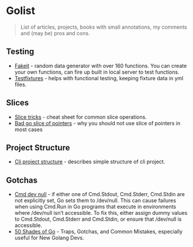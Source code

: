 # Golist
> List of articles, projects, books with small annotations, my comments and (may be) pros and cons.

## Testing
+ [Fakeit](https://github.com/brianvoe/gofakeit) - random data generator with over 160 functions. You can create your own functions, can fire up built in local server to test functions.
+ [Testfixtures](https://github.com/go-testfixtures/testfixtures) - helps with functional testing, keeping fixture data in yml files.

## Slices
+ [Slice tricks](https://ueokande.github.io/go-slice-tricks/) - cheat sheet for common slice operations.
+ [Bad go slice of pointers](https://philpearl.github.io/post/bad_go_slice_of_pointers/) - why you should not use slice of pointers in most cases

## Project Structure
+ [Cli project structure](https://bencane.com/2020/12/29/how-to-structure-a-golang-cli-project/) - describes simple structure of cli project.

## Gotchas
+ [Cmd dev null](https://rohitpaulk.com/articles/cmd-run-dev-null) - if either one of Cmd.Stdout, Cmd.Stderr, Cmd.Stdin are not explicitly set, Go sets them to /dev/null. This can cause failures when using Cmd.Run in Go programs that execute in environments where /dev/null isn’t accessible. To fix this, either assign dummy values to Cmd.Stdout, Cmd.Stderr and Cmd.Stdin, or ensure that /dev/null is accessible.
+ [50 Shades of Go](http://devs.cloudimmunity.com/gotchas-and-common-mistakes-in-go-golang/index.html) - Traps, Gotchas, and Common Mistakes, especially useful for New Golang Devs.